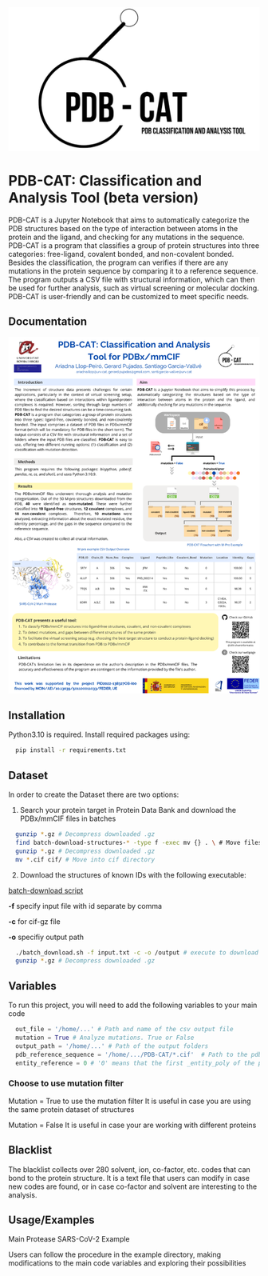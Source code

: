 ![Logo](https://github.com/URV-cheminformatics/PDB-CAT/blob/main/image_documentation/PDB_CAT.png)
# PDB-CAT: Classification and Analysis Tool (beta version) 

PDB-CAT is a Jupyter Notebook that aims to automatically categorize the PDB structures based on the type of interaction between atoms in the protein and the ligand, and checking for any mutations in the sequence. PDB-CAT is a program that classifies a group of protein structures into three categories: free-ligand, covalent bonded, and non-covalent bonded. Besides the classification, the program can verifies if there are any mutations in the protein sequence by comparing it to a reference sequence. The program outputs a CSV file with structural information, which can then be used for further analysis, such as virtual screening or molecular docking. PDB-CAT is user-friendly and can be customized to meet specific needs.


## Documentation

<img src="image_documentation/PDB-CAT_poster.png" width="800">


## Installation

Python3.10 is required.
Install required packages using:

```bash
  pip install -r requirements.txt
```
    
## Dataset

In order to create the Dataset there are two options:

1. Search your protein target in Protein Data Bank and download the PDBx/mmCIF files in batches

```bash
  gunzip *.gz # Decompress downloaded .gz
  find batch-download-structures-* -type f -exec mv {} . \ # Move files from the compress batch files
  gunzip *.gz # Decompress downloaded .gz
  mv *.cif cif/ # Move into cif directory
```

2. Download the structures of known IDs with the following executable:

[batch-download script](https://www.rcsb.org/docs/programmatic-access/batch-downloads-with-shell-script)

**-f** specify input file with id separate by comma

**-c** for cif-gz file

**-o** specifiy output path

```bash
  ./batch_download.sh -f input.txt -c -o /output # execute to download by ID names
  gunzip *.gz # Decompress downloaded .gz
```


## Variables

To run this project, you will need to add the following variables to your main code

```python
  out_file = '/home/...' # Path and name of the csv output file
  mutation = True # Analyze mutations. True or False
  output_path = '/home/...' # Path of the output folders
  pdb_reference_sequence = '/home/.../PDB-CAT/*.cif'  # Path to the pdb file that will be the reference sequence
  entity_reference = 0 # '0' means that the first _entity_poly of the pdb_reference_sequence will be the reference sequence

```

### Choose to use mutation filter
Mutation = True to use the mutation filter
    It is useful in case you are using the same protein dataset of structures
    
Mutation = False
    It is useful in case your are working with different proteins
## Blacklist

The blacklist collects over 280 solvent, ion, co-factor, etc. codes that can bond to the protein structure. 
It is a text file that users can modify in case new codes are found, or in case co-factor and solvent are interesting to the analysis.


## Usage/Examples

Main Protease SARS-CoV-2 Example

Users can follow the procedure in the example directory, making modifications to the main code variables and exploring their possibilities
